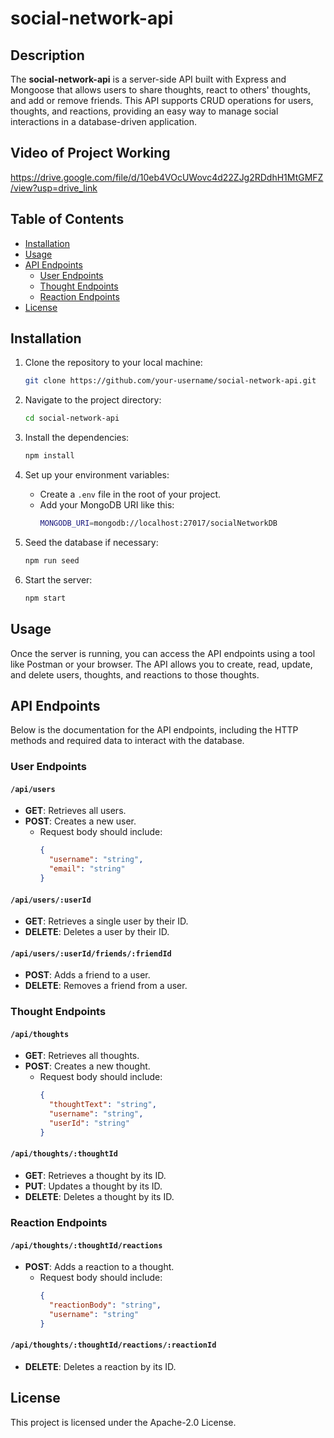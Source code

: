 # social-network-api

## Description
The **social-network-api** is a server-side API built with Express and Mongoose that allows users to share thoughts, react to others' thoughts, and add or remove friends. This API supports CRUD operations for users, thoughts, and reactions, providing an easy way to manage social interactions in a database-driven application.

## Video of Project Working
https://drive.google.com/file/d/10eb4VOcUWovc4d22ZJg2RDdhH1MtGMFZ/view?usp=drive_link

## Table of Contents
- [Installation](#installation)
- [Usage](#usage)
- [API Endpoints](#api-endpoints)
  - [User Endpoints](#user-endpoints)
  - [Thought Endpoints](#thought-endpoints)
  - [Reaction Endpoints](#reaction-endpoints)
- [License](#license)

## Installation
1. Clone the repository to your local machine:
    ```bash
    git clone https://github.com/your-username/social-network-api.git
    ```
2. Navigate to the project directory:
    ```bash
    cd social-network-api
    ```
3. Install the dependencies:
    ```bash
    npm install
    ```
4. Set up your environment variables:
    - Create a `.env` file in the root of your project.
    - Add your MongoDB URI like this:
      ```bash
      MONGODB_URI=mongodb://localhost:27017/socialNetworkDB
      ```

5. Seed the database if necessary:
    ```bash
    npm run seed
    ```

6. Start the server:
    ```bash
    npm start
    ```

## Usage
Once the server is running, you can access the API endpoints using a tool like Postman or your browser. The API allows you to create, read, update, and delete users, thoughts, and reactions to those thoughts.

## API Endpoints
Below is the documentation for the API endpoints, including the HTTP methods and required data to interact with the database.

### User Endpoints
#### `/api/users`
- **GET**: Retrieves all users.
- **POST**: Creates a new user.
  - Request body should include:
    ```json
    {
      "username": "string",
      "email": "string"
    }
    ```

#### `/api/users/:userId`
- **GET**: Retrieves a single user by their ID.
- **DELETE**: Deletes a user by their ID.

#### `/api/users/:userId/friends/:friendId`
- **POST**: Adds a friend to a user.
- **DELETE**: Removes a friend from a user.

### Thought Endpoints
#### `/api/thoughts`
- **GET**: Retrieves all thoughts.
- **POST**: Creates a new thought.
  - Request body should include:
    ```json
    {
      "thoughtText": "string",
      "username": "string",
      "userId": "string"
    }
    ```

#### `/api/thoughts/:thoughtId`
- **GET**: Retrieves a thought by its ID.
- **PUT**: Updates a thought by its ID.
- **DELETE**: Deletes a thought by its ID.

### Reaction Endpoints
#### `/api/thoughts/:thoughtId/reactions`
- **POST**: Adds a reaction to a thought.
  - Request body should include:
    ```json
    {
      "reactionBody": "string",
      "username": "string"
    }
    ```

#### `/api/thoughts/:thoughtId/reactions/:reactionId`
- **DELETE**: Deletes a reaction by its ID.

## License
This project is licensed under the Apache-2.0 License.
